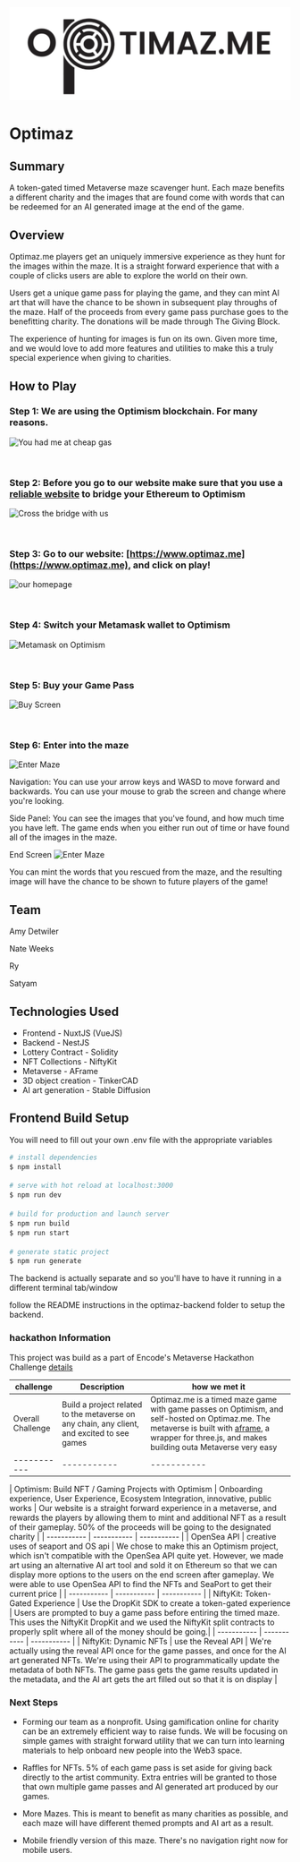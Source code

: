 ![Logo](https://github.com/optimazme/frontend/blob/main/static/github_readme_logo.png?raw=true)

# Optimaz #

## Summary ##

A token-gated timed Metaverse maze scavenger hunt. Each maze benefits a different charity and the images that are found come with words that can be redeemed for an AI generated image at the end of the game. 



## Overview ##
Optimaz.me players get an uniquely immersive experience as they hunt for the images within the maze. It is a straight forward experience that with a couple of clicks users are able to explore the world on their own.

Users get a unique game pass for playing the game, and they can mint AI art that will have the chance to be shown in subsequent play throughs of the maze. Half of the proceeds from every game pass purchase goes to the benefitting charity. The donations will be made through The Giving Block.

The experience of hunting for images is fun on its own. Given more time, and we would love to add more features and utilities to make this a truly special experience when giving to charities.

## How to Play ##
### Step 1: We are using the Optimism blockchain. For many reasons.
![You had me at cheap gas](https://www.optimaz.me/memes/cheap_gas.png)

<br>

### Step 2: Before you go to our website make sure that you use a [reliable website](https://app.optimism.io/bridge/deposit) to bridge your Ethereum to Optimism
![Cross the bridge with us](https://www.optimaz.me/memes/crossing_bridge.png)

<br>

### Step 3: Go to our website: [https://www.optimaz.me](https://www.optimaz.me), and click on play!
![our homepage](https://www.optimaz.me/memes/homepage.png)

<br>

### Step 4: Switch your Metamask wallet to Optimism
![Metamask on Optimism](https://www.optimaz.me/memes/metamask.png)

<br>

### Step 5: Buy your Game Pass
![Buy Screen](https://www.optimaz.me/memes/buy_pass.png)

<br>

### Step 6: Enter into the maze
![Enter Maze](https://www.optimaz.me/memes/enter_maze.png)

Navigation: You can use your arrow keys and WASD to move forward and backwards. You can use your mouse to grab the screen and change where you're looking.

Side Panel: You can see the images that you've found, and how much time you have left. The game ends when you either run out of time or have found all of the images in the maze.

End Screen
![Enter Maze](https://www.optimaz.me/memes/congratulations.png)

You can mint the words that you rescued from the maze, and the resulting image will have the chance to be shown to future players of the game!

## Team ##

Amy Detwiler


Nate Weeks


Ry


Satyam


## Technologies Used

* Frontend - NuxtJS (VueJS)
* Backend - NestJS
* Lottery Contract - Solidity
* NFT Collections - NiftyKit
* Metaverse - AFrame
* 3D object creation - TinkerCAD
* AI art generation - Stable Diffusion



## Frontend Build Setup

You will need to fill out your own .env file with the appropriate variables

```bash
# install dependencies
$ npm install

# serve with hot reload at localhost:3000
$ npm run dev

# build for production and launch server
$ npm run build
$ npm run start

# generate static project
$ npm run generate

```

The backend is actually separate and so you'll have to have it running in a different terminal tab/window

follow the README instructions in the optimaz-backend folder to setup the backend.

### hackathon Information
This project was build as a part of Encode's Metaverse Hackathon Challenge [details](https://encodeclub.notion.site/30f747c055eb4e5f935d46b595150e0b?v=97eb36e8fa2e4440bd0bb2db48e7527a)

| challenge | Description | how we met it |
| ----------- | ----------- | ----------- |
| Overall Challenge | Build a project related to the metaverse on any chain, any client, and excited to see games  | Optimaz.me is a timed maze game with game passes on Optimism, and self-hosted on Optimaz.me. The metaverse is built with [aframe](https://aframe.io/), a wrapper for three.js, and makes building outa Metaverse very  easy|
| ----------- | ----------- | ----------- |
| 
Optimism:
Build NFT / Gaming Projects with Optimism | Onboarding experience, User Experience, Ecosystem Integration, innovative, public works | Our website is a straight forward experience in a metaverse, and rewards the players by allowing them to mint and additional NFT as a result of their gameplay. 50% of the proceeds will be going to the designated charity |
| ----------- | ----------- | ----------- |
| OpenSea API | creative uses of seaport and OS api | We chose to make this an Optimism project, which isn't compatible with the OpenSea API quite yet. However, we made art using an alternative AI art tool and sold it on Ethereum so that we can display more options to the users on the end screen after gameplay. We were able to use OpenSea API to find the NFTs and SeaPort to get their current price |
| ----------- | ----------- | ----------- |
| NiftyKit: Token-Gated Experience | Use the DropKit SDK to create a token-gated experience | Users are prompted to buy a game pass before entiring the timed maze. This uses the NiftyKit DropKit and we used the NiftyKit split contracts to properly split where all of the money should be going.|
| ----------- | ----------- | ----------- |
| NiftyKit: Dynamic NFTs | use the Reveal API | We're actually using the reveal API once for the game passes, and once for the AI art generated NFTs. We're using their API to programmatically update the metadata of both NFTs. The game pass gets the game results updated in the metadata, and the AI art gets the art filled out so that it is on display |


### Next Steps

- Forming our team as a nonprofit. Using gamification online for charity can be an extremely efficient way to raise funds. We will be focusing on simple games with straight forward utility that we can turn into learning materials to help onboard new people into the Web3 space.

- Raffles for NFTs. 5% of each game pass is set aside for giving back directly to the artist community. Extra entries will be granted to those that own multiple game passes and AI generated art produced by our games.

- More Mazes. This is meant to benefit as many charities as possible, and each maze will have different themed prompts and AI art as a result.

- Mobile friendly version of this maze. There's no navigation right now for mobile users.

